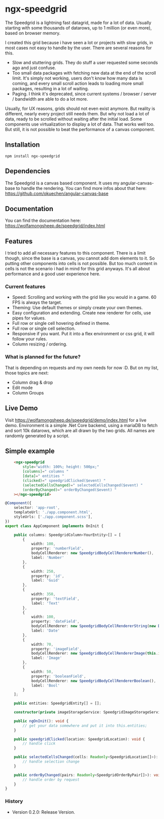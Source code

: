 # ngx-speedgrid

The Speedgrid is a lightning fast datagrid, made for a lot of data. Usually starting with some thousands of datarows, up to 1 million (or even more), based on browser memory.

I created this grid because i have seen a lot or projects with slow grids, in most cases not easy to handle by the user. There are several reasons for this.

- Slow and stuttering grids. They do stuff a user requested some seconds ago and just confuse.
- Too small data packages with fetching new data at the end of the scroll limit. It's simply not working, users don't know how many data is coming, and every small scroll action leads to loading more small packages, resulting in a lot of waiting.
- Paging. I think it's deprecated, since current systems / browser / server / bandwidth are able to do a lot more.

Usually, for UX reasons, grids should not even exist anymore. But reality is different, nearly every project still needs them. But why not load a lot of data, ready to be scrolled without waiting after the initial load. Some components use virtualization to display a lot of data. That works well too. But still, it is not possible to beat the performance of a canvas component.

## Installation

`npm install ngx-speedgrid`

## Dependencies

The Speedgrid is a canvas based component. It uses my angular-canvas-base to handle the rendering. You can find more infos about that here: https://github.com/okuechen/angular-canvas-base

## Documentation

You can find the documentation here: https://wolfamongsheep.de/speedgrid/index.html

## Features

I tried to add all necessary features to this component. There is a limit though, since the base is a canvas, you cannot add dom elements to it. So putting other components into cells is not possible. But too much content in cells is not the scenario i had in mind for this grid anyways. It's all about performance and a good user experience here.

### Current features

- Speed: Scrolling and working with the grid like you would in a game. 60 FPS is always the target.
- Theming: Use default themes or simply create your own themes.
- Easy configuration and extending. Create new renderer for cells, use pipes for values.
- Full row or single cell hovering defined in theme.
- Full row or single cell selection.
- Responsive if you want. Put it into a flex environment or css grid, it will follow your rules.
- Column resizing / ordering.

### What is planned for the future?

That is depending on requests and my own needs for now :D. But on my list, those topics are next:

- Column drag & drop
- Edit mode
- Column Groups

## Live Demo

Visit https://wolfamongsheep.de/speedgrid/demo/index.html for a live demo. Environment is a simple .Net Core backend, using a mariaDB to fetch and sort 10k datarows, which are all drawn by the two grids. All names are randomly generated by a script.

## Simple example

```html
    <ngx-speedgrid
        style="width: 100%; height: 500px;"
        [columns]=" columns "
        [data]=" entities "
        (clicked)=" speedgridClicked($event) "
        (selectedCellsChanged)=" selectedCellsChanged($event) "
        (orderByChanged)=" orderByChanged($event) "
    ></ngx-speedgrid>
```

```typescript
@Component({
    selector: 'app-root',
    templateUrl: './app.component.html',
    styleUrls: ['./app.component.scss'],
})
export class AppComponent implements OnInit {

    public columns: SpeedgridColumn<YourEntity>[] = [
        {
            width: 100,
            property: 'numberField',
            bodyCellRenderer: new SpeedgridBodyCellRendererNumber(),
            label: 'Number'
        },
        {
            width: 250,
            property: 'id',
            label: 'Guid'
        },
        {
            width: 350,
            property: 'textField',
            label: 'Text'
        },
        {
            width: 100,
            property: 'dateField',
            bodyCellRenderer: new SpeedgridBodyCellRendererString(new DatePipe('en-US')),
            label: 'Date'
        },
        {
            width: 70,
            property: 'imageField',
            bodyCellRenderer: new SpeedgridBodyCellRendererImage(this.imageStorageService, 16, 16),
            label: 'Image'
        },
        {
            width: 50,
            property: 'booleanField',
            bodyCellRenderer: new SpeedgridBodyCellRendererBoolean(),
            label: 'Bool'
        }
    ];

    public entities: SpeedgridEntity[] = [];

    constructor(private imageStorageService: SpeedgridImageStorageService) {}

    public ngOnInit(): void {
        // get your data somewhere and put it into this.entities;
    }

    public speedgridClicked(location: SpeedgridLocation): void {
        // handle click
    }

    public selectedCellsChanged(cells: Readonly<SpeedgridLocation[]>): void {
        // handle selection change
    }

    public orderByChanged(pairs: Readonly<SpeedgridOrderByPair[]>): void {
        // handle order by request
    }
}
```

### History

- Version 0.2.0: Release Version.
